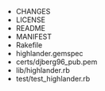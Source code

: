 * CHANGES
* LICENSE
* README
* MANIFEST
* Rakefile
* highlander.gemspec
* certs/djberg96_pub.pem
* lib/highlander.rb
* test/test_highlander.rb
